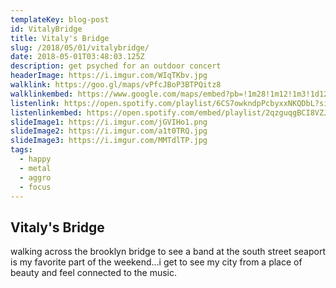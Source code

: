 ```yaml
---
templateKey: blog-post
id: VitalyBridge
title: Vitaly's Bridge
slug: /2018/05/01/vitalybridge/
date: 2018-05-01T03:48:03.125Z
description: get psyched for an outdoor concert
headerImage: https://i.imgur.com/WIqTKbv.jpg
walklink: https://goo.gl/maps/vPfcJBoP3BTPQitz8
walklinkembed: https://www.google.com/maps/embed?pb=!1m28!1m12!1m3!1d12098.168214754607!2d-74.00617871284298!3d40.7060823193189!2m3!1f0!2f0!3f0!3m2!1i1024!2i768!4f13.1!4m13!3e2!4m5!1s0x89c25a4ab565f897%3A0x5aea8f39fee5c23d!2sEtsy%2C+Adams+Street%2C+Brooklyn%2C+NY!3m2!1d40.700582399999995!2d-73.9881456!4m5!1s0x89c25a3cf9bccce3%3A0x3fc7dc1dc0cf9438!2sSouth+Street+Seaport%2C+South+Street%2C+New+York%2C+NY!3m2!1d40.7053125!2d-74.0026298!5e0!3m2!1sen!2sus!4v1564155127684!5m2!1sen!2sus
listenlink: https://open.spotify.com/playlist/6CS7owkndpPcbyxxNKQDbL?si=J6Uwe84IRK2Hid8m74b4lQ
listenlinkembed: https://open.spotify.com/embed/playlist/2qzguqgBCI8VZJE4RMytIt?si=ESLormhSRwyLu0dd4UeUCQ
slideImage1: https://i.imgur.com/jGVIHo1.png
slideImage2: https://i.imgur.com/a1t0TRQ.jpg
slideImage3: https://i.imgur.com/MMTdlTP.jpg
tags:
  - happy
  - metal
  - aggro
  - focus
---
```


## Vitaly's Bridge

walking across the brooklyn bridge to see a band at the south street seaport is my favorite part of the weekend...i get to see my city from a place of beauty and feel connected to the music. 